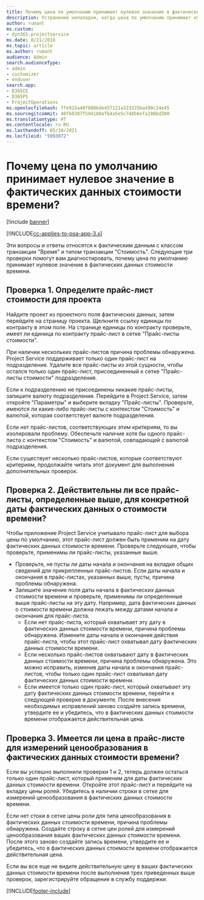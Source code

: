 ```yaml
---
title: Почему цена по умолчанию принимает нулевое значение в фактических данных стоимости времени?
description: Устранение неполадки, когда цена по умолчанию принимает нулевое значение в фактических данных стоимости времени.
author: rumant
ms.custom:
- dyn365-projectservice
ms.date: 8/21/2018
ms.topic: article
ms.author: rumant
audience: Admin
search.audienceType:
- admin
- customizer
- enduser
search.app:
- D365CE
- D365PS
- ProjectOperations
ms.openlocfilehash: ffe915a48f088bde457121a323325ba490c24e45
ms.sourcegitcommit: 40f68387f594180af64a5e5c748b6efa188bd300
ms.translationtype: HT
ms.contentlocale: ru-RU
ms.lasthandoff: 05/10/2021
ms.locfileid: "5993072"
---
```

# <a name="why-is-the-price-defaulting-to-zero-on-time-cost-actuals"></a>Почему цена по умолчанию принимает нулевое значение в фактических данных стоимости времени?

[!include [banner](../includes/psa-now-project-operations.md)]

[!INCLUDE[cc-applies-to-psa-app-3.x](../includes/cc-applies-to-psa-app-3x.md)]

Эти вопросы и ответы относятся к фактическим данным с классом транзакции "Время" и типом транзакции "Стоимость". Следующие три проверки помогут вам диагностировать, почему цена по умолчанию принимает нулевое значение в фактических данных стоимости времени.
 
## <a name="check-1-identify-the-cost-price-list-for-the-project"></a>Проверка 1. Определите прайс-лист стоимости для проекта

Найдите проект из проектного поля фактических данных, затем перейдите на страницу проекта. Щелкните ссылку единицы по контракту в этом поле. На странице единицы по контракту проверьте, имеет ли единица по контракту прайс-лист в сетке "Прайс-листы стоимости".

При наличии нескольких прайс-листов причина проблемы обнаружена. Project Service поддерживает только один прайс-лист на подразделение. Удалите все прайс-листы из этой сущности, чтобы остался только один прайс-лист, присоединенный к сетке "Прайс-листы стоимости" подразделения.

Если к подразделению не присоединены никакие прайс-листы, запишите валюту подразделения. Перейдите в Project Service, затем откройте "Параметры" и выберите вкладку "Прайс-листы". Проверьте, имеются ли какие-либо прайс-листы с контекстом "Стоимость" и валютой, которая соответствует валюте подразделения.
 
Если нет прайс-листов, соответствующих этим критериям, то вы изолировали проблему. Обеспечьте наличие хотя бы одного прайс-листа с контекстом "Стоимость" и валютой, совпадающей с валютой подразделения.

Если существует несколько прайс-листов, которые соответствуют критериям, продолжайте читать этот документ для выполнения дополнительных проверок.

## <a name="check-2-are-any-of-the-price-lists-identified-above-valid-for-the-specific-date-of-the-time-cost-actual"></a>Проверка 2. Действительны ли все прайс-листы, определенные выше, для конкретной даты фактических данных о стоимости времени?

Чтобы приложение Project Service учитывало прайс-лист для выбора цены по умолчанию, этот прайс-лист должен быть применим на дату фактических данных стоимости времени. Проверьте следующее, чтобы проверьте, применимы ли прайс-листы, указанные выше.

- Проверьте, не пусты ли даты начала и окончания на вкладке общих сведений для прикрепленных прайс-листов. Если даты начала и окончания в прайс-листах, указанных выше, пусты, причина проблемы обнаружена. 
- Запишите значение поля даты начала в фактических данных стоимости времени и проверьте, применимы ли определенные выше прайс-листы на эту дату. Например, дата фактических данных о стоимости времени должна лежать между датами начала и окончания для прайс-листа. 
    - Если нет прайс-листа, который охватывает эту дату в фактических данных стоимости времени, причина проблемы обнаружена. Измените даты начала и окончания действия прайс-листа, чтобы этот прайс-лист охватывал дату фактических данных стоимости времени. 
    - Если несколько прайс-листов охватывают дату в фактических данных стоимости времени, причина проблемы обнаружена. Это можно исправить, изменив даты начала и окончания прайс-листов, чтобы только один прайс-лист охватывал дату фактических данных стоимости времени. 
    - Если имеется только один прайс-лист, который охватывает эту дату фактических данных стоимости времени, перейти к следующей проверке в документе.
После внесения необходимых исправлений заново создайте запись времени, утвердите ее и убедитесь, что в фактических данных стоимости времени отображается действительная цена.

## <a name="check-3-is-there-a-price-in-the-price-list-for-the-pricing-dimensions-on-the-time-cost-actual"></a>Проверка 3. Имеется ли цена в прайс-листе для измерений ценообразования в фактических данных стоимости времени?

Если вы успешно выполнили проверки 1 и 2, теперь должен остаться только один прайс-лист, который применим для даты фактических данных стоимости времени. Откройте этот прайс-лист и перейдите на вкладку цены ролей. Убедитесь в наличии строки в сетке для измерений ценообразования в фактических данных стоимости времени.

Если нет стоки в сетке цены роли для типа ценообразования в фактических данных стоимости времени, причина проблемы обнаружена. Создайте строку в сетке цен ролей для измерений ценообразования ваших фактических данных стоимости времени. После этого заново создайте запись времени, утвердите ее и убедитесь, что в фактических данных стоимости времени отображается действительная цена.
 
Если вы все еще не видите действительную цену в ваших фактических данных стоимости времени после выполнения трех приведенных выше проверок, зарегистрируйте обращение в службу поддержки.





[!INCLUDE[footer-include](../includes/footer-banner.md)]
